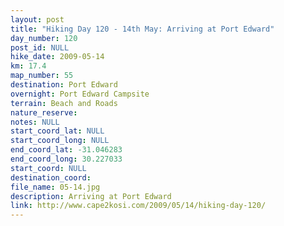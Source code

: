 ```yaml
---
layout: post
title: "Hiking Day 120 - 14th May: Arriving at Port Edward"
day_number: 120
post_id: NULL
hike_date: 2009-05-14
km: 17.4
map_number: 55
destination: Port Edward
overnight: Port Edward Campsite
terrain: Beach and Roads
nature_reserve: 
notes: NULL
start_coord_lat: NULL
start_coord_long: NULL
end_coord_lat: -31.046283
end_coord_long: 30.227033
start_coord: NULL
destination_coord: 
file_name: 05-14.jpg
description: Arriving at Port Edward
link: http://www.cape2kosi.com/2009/05/14/hiking-day-120/
---
```

